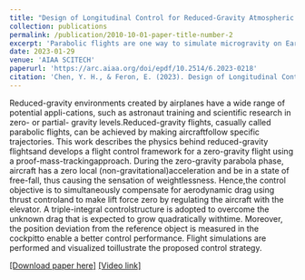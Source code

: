 ```yaml
---
title: "Design of Longitudinal Control for Reduced-Gravity Atmospheric Flights"
collection: publications
permalink: /publication/2010-10-01-paper-title-number-2
excerpt: 'Parabolic flights are one way to simulate microgravity on Earth, which can be achieved by making aircraft follow specific flight trajectories. This work describes a kinematic and dynamic analysis of general partial gravity cases and develops a flight control framework for a zero-gravity flight using a proof-mass-tracking approach. A triple-integral control structure is adopted to overcome unknown, quadratically increasing drag. Furthermore, to avoid the non-minimum phase characteristics of aircraft longitudinal dynamics, the position deviation from the inertial reference is redefined such that the closed-loop system is minimum phase.'
date: 2023-01-29
venue: 'AIAA SCITECH'
paperurl: 'https://arc.aiaa.org/doi/epdf/10.2514/6.2023-0218'
citation: 'Chen, Y. H., & Feron, E. (2023). Design of Longitudinal Control for Reduced-Gravity Atmospheric Flights. In AIAA SCITECH 2023 Forum (p. 0218).'
---
```

Reduced-gravity environments created by airplanes have a wide range of potential appli-cations, such as astronaut training and scientific research in zero- or partial- gravity levels.Reduced-gravity flights, casually called parabolic flights, can be achieved by making aircraftfollow specific trajectories. This work describes the physics behind reduced-gravity flightsand develops a flight control framework for a zero-gravity flight using a proof-mass-trackingapproach. During the zero-gravity parabola phase, aircraft has a zero local (non-gravitational)acceleration and be in a state of free-fall, thus causing the sensation of weightlessness. Hence,the control objective is to simultaneously compensate for aerodynamic drag using thrust controland to make lift force zero by regulating the aircraft with the elevator. A triple-integral controlstructure is adopted to overcome the unknown drag that is expected to grow quadratically withtime. Moreover, the position deviation from the reference object is measured in the cockpitto enable a better control performance. Flight simulations are performed and visualized toillustrate the proposed control strategy.

[[Download paper here]](http://yi-hsuan-chen.github.io/files/chen-feron-2023-design-of-longitudinal-control-for-reduced-gravity-atmospheric-flights.pdf) [[Video link]](https://www.youtube.com/watch?v=94dRG9IPGZg)

<!-- Recommended citation: **Chen, Y. H.**, & Feron, E. (2023). Design of Longitudinal Control for Reduced-Gravity Atmospheric Flights. In AIAA SCITECH 2023 Forum (p. 0218). -->